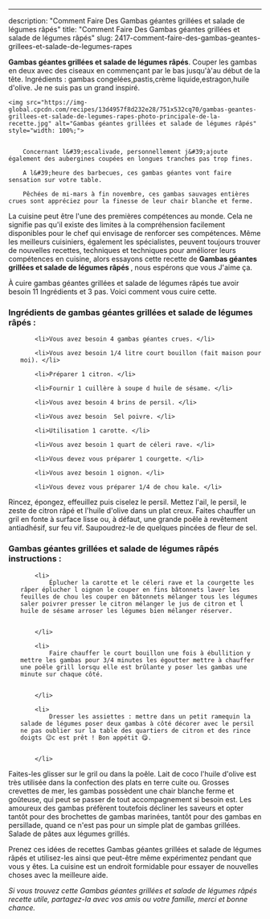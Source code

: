 ---
description: "Comment Faire Des Gambas géantes grillées et salade de légumes râpés"
title: "Comment Faire Des Gambas géantes grillées et salade de légumes râpés"
slug: 2417-comment-faire-des-gambas-geantes-grillees-et-salade-de-legumes-rapes

<p>
	<strong>Gambas géantes grillées et salade de légumes râpés</strong>. 
	Couper les gambas en deux avec des ciseaux en commençant par le bas jusqu&#39;à&#39;au début de la tête. Ingrédients : gambas congelées,pastis,crème liquide,estragon,huile d&#39;olive. Je ne suis pas un grand inspiré.
</p>
<p>
	
	<img src="https://img-global.cpcdn.com/recipes/13d4957f8d232e28/751x532cq70/gambas-geantes-grillees-et-salade-de-legumes-rapes-photo-principale-de-la-recette.jpg" alt="Gambas géantes grillées et salade de légumes râpés" style="width: 100%;">
	
	
		Concernant l&#39;escalivade, personnellement j&#39;ajoute également des aubergines coupées en longues tranches pas trop fines.
	
		A l&#39;heure des barbecues, ces gambas géantes vont faire sensation sur votre table.
	
		Pêchées de mi-mars à fin novembre, ces gambas sauvages entières crues sont appréciez pour la finesse de leur chair blanche et ferme.
	
</p>

La cuisine peut être l'une des premières compétences au monde. Cela ne signifie pas qu'il existe des limites à la compréhension facilement disponibles pour le chef qui envisage de renforcer ses compétences. Même les meilleurs cuisiniers, également les spécialistes, peuvent toujours trouver de nouvelles recettes, techniques et techniques pour améliorer leurs compétences en cuisine, alors essayons cette recette de <strong> Gambas géantes grillées et salade de légumes râpés </strong>, nous espérons que vous J'aime ça.

<!--inarticleads1-->

À cuire gambas géantes grillées et salade de légumes râpés tue avoir besoin 11 Ingrédients et 3 pas. Voici comment vous cuire cette.

<h3>Ingrédients de gambas géantes grillées et salade de légumes râpés :</h3>

<ol>
	
		<li>Vous avez besoin 4 gambas géantes crues. </li>
	
		<li>Vous avez besoin 1/4 litre court bouillon (fait maison pour moi). </li>
	
		<li>Préparer 1 citron. </li>
	
		<li>Fournir 1 cuillère à soupe d huile de sésame. </li>
	
		<li>Vous avez besoin 4 brins de persil. </li>
	
		<li>Vous avez besoin  Sel poivre. </li>
	
		<li>Utilisation 1 carotte. </li>
	
		<li>Vous avez besoin 1 quart de céleri rave. </li>
	
		<li>Vous devez vous préparer 1 courgette. </li>
	
		<li>Vous avez besoin 1 oignon. </li>
	
		<li>Vous devez vous préparer 1/4 de chou kale. </li>
	
</ol>

Rincez, épongez, effeuillez puis ciselez le persil. Mettez l&#39;ail, le persil, le zeste de citron râpé et l&#39;huile d&#39;olive dans un plat creux. Faites chauffer un gril en fonte à surface lisse ou, à défaut, une grande poêle à revêtement antiadhésif, sur feu vif. Saupoudrez-le de quelques pincées de fleur de sel. 

<!--inarticleads2-->

<h3>Gambas géantes grillées et salade de légumes râpés instructions :</h3>

<ol>
	
		<li>
			Éplucher la carotte et le céleri rave et la courgette les râper éplucher l oignon le couper en fins bâtonnets laver les feuilles de chou les couper en bâtonnets mélanger tous les légumes saler poivrer presser le citron mélanger le jus de citron et l huile de sésame arroser les légumes bien mélanger réserver.
			
			
		</li>
	
		<li>
			Faire chauffer le court bouillon une fois à ébullition y mettre les gambas pour 3/4 minutes les égoutter mettre à chauffer une poêle grill lorsqu elle est brûlante y poser les gambas une minute sur chaque côté.
			
			
		</li>
	
		<li>
			Dresser les assiettes : mettre dans un petit ramequin la salade de légumes poser deux gambas à côté décorer avec le persil ne pas oublier sur la table des quartiers de citron et des rince doigts 😉c est prêt ! Bon appétit 😋.
			
			
		</li>
	
</ol>

Faites-les glisser sur le gril ou dans la poêle. Lait de coco l&#39;huile d&#39;olive est très utilisée dans la confection des plats en terre cuite ou. Grosses crevettes de mer, les gambas possèdent une chair blanche ferme et goûteuse, qui peut se passer de tout accompagnement si besoin est. Les amoureux des gambas préfèrent toutefois décliner les saveurs et opter tantôt pour des brochettes de gambas marinées, tantôt pour des gambas en persillade, quand ce n&#39;est pas pour un simple plat de gambas grillées. Salade de pâtes aux légumes grillés. 

<!--inarticleads1-->

<p>
Prenez ces idées de recettes Gambas géantes grillées et salade de légumes râpés et utilisez-les ainsi que peut-être même expérimentez pendant que vous y êtes. La cuisine est un endroit formidable pour essayer de nouvelles choses avec la meilleure aide.
</p>

<p>
<i>Si vous trouvez cette Gambas géantes grillées et salade de légumes râpés recette utile, partagez-la avec vos amis ou votre famille, merci et bonne chance.</i>
</p>
